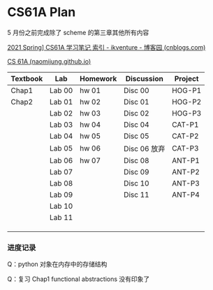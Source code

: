 # CS61A Plan

5 月份之前完成除了 scheme 的第三章其他所有内容



[2021 Spring\] CS61A 学习笔记 索引 - ikventure - 博客园 (cnblogs.com)](https://www.cnblogs.com/ikventure/p/14984919.html) 

[CS 61A (naomijung.github.io)](https://naomijung.github.io/cs61a.html) 



| Textbook | Lab    | Homework | Discussion   | Project |
| -------- | ------ | -------- | ------------ | ------- |
| Chap1    | Lab 00 | hw 01    | Disc 00      | HOG-P1  |
| Chap2    | Lab 01 | hw 02    | Disc 01      | HOG-P2  |
|          | Lab 02 | hw 03    | Disc 02      | HOG-P3  |
|          | Lab 03 | hw 04    | Disc 04      | CAT-P1  |
|          | Lab 04 | hw 05    | Disc 05      | CAT-P2  |
|          | Lab 05 | hw 06    | Disc 06 放弃 | CAT-P3  |
|          | Lab 06 | hw 07    | Disc 08      | ANT-P1  |
|          | Lab 07 |          | Disc 09      | ANT-P2  |
|          | Lab 08 |          | Disc 10      | ANT-P3  |
|          | Lab 09 |          | Disc 11      | ANT-P4  |
|          | Lab 10 |          |              |         |
|          | Lab 11 |          |              |         |
|          |        |          |              |         |
|          |        |          |              |         |
|          |        |          |              |         |



### 进度记录

Q：python 对象在内存中的存储结构



Q：复习 Chap1 functional abstractions 没有印象了

